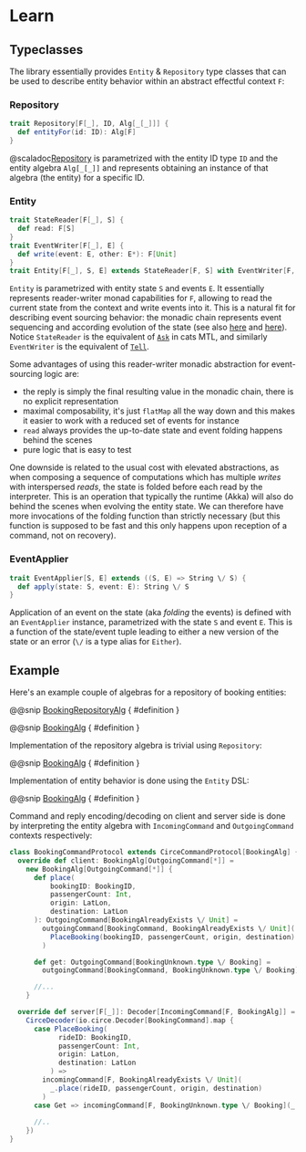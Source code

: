 # Learn

## Typeclasses
The library essentially provides `Entity` & `Repository` type classes that can be used to describe entity behavior within an abstract effectful context `F`:

### Repository

```scala
trait Repository[F[_], ID, Alg[_[_]]] {
  def entityFor(id: ID): Alg[F]
}
```

@scaladoc[Repository](endless.core.typeclass.entity.Repository) is parametrized with the entity ID type `ID` and the entity algebra `Alg[_[_]]` and represents obtaining an instance of that algebra (the entity) for a specific ID.

### Entity

```scala
trait StateReader[F[_], S] {
  def read: F[S]
}
trait EventWriter[F[_], E] {
  def write(event: E, other: E*): F[Unit]
}
trait Entity[F[_], S, E] extends StateReader[F, S] with EventWriter[F, E] with Monad[F]
```

`Entity` is parametrized with entity state `S` and events `E`. It essentially represents reader-writer monad capabilities for `F`, allowing to read the current state from the context and write events into it. This is a natural fit for describing event sourcing behavior: the monadic chain represents event sequencing and according evolution of the state (see also [here](https://pavkin.ru/aecor-part-2/) and [here](https://www.youtube.com/watch?v=kDkRRkkVlxQ)).
Notice `StateReader` is the equivalent of [`Ask`](https://typelevel.org/cats-mtl/mtl-classes/ask.html) in cats MTL, and similarly  `EventWriter` is the equivalent of [`Tell`](https://typelevel.org/cats-mtl/mtl-classes/tell.html).

Some advantages of using this reader-writer monadic abstraction for event-sourcing logic are:
- the reply is simply the final resulting value in the monadic chain, there is no explicit representation
- maximal composability, it's just `flatMap` all the way down and this makes it easier to work with a reduced set of events for instance
- `read` always provides the up-to-date state and event folding happens behind the scenes
- pure logic that is easy to test

One downside is related to the usual cost with elevated abstractions, as when composing a sequence of computations which has multiple *writes* with interspersed *reads*, the state is folded before each read by the interpreter. This is an operation that typically the runtime (Akka) will also do behind the scenes when evolving the entity state. We can therefore have more invocations of the folding function than strictly necessary (but this function is supposed to be fast and this only happens upon reception of a command, not on recovery).

### EventApplier
```scala
trait EventApplier[S, E] extends ((S, E) => String \/ S) {
  def apply(state: S, event: E): String \/ S
}
```
Application of an event on the state (aka *folding* the events) is defined with an `EventApplier` instance, parametrized with the state `S` and event `E`. This is a function of the state/event tuple leading to either a new version of the state or an error (`\/` is a type alias for `Either`).

## Example

Here's an example couple of algebras for a repository of booking entities:

@@snip [BookingRepositoryAlg](/example/src/main/scala/endless/example/algebra/BookingRepositoryAlg.scala) { #definition }

@@snip [BookingAlg](/example/src/main/scala/endless/example/algebra/BookingAlg.scala) { #definition }

Implementation of the repository algebra is trivial using `Repository`:

@@snip [BookingAlg](/example/src/main/scala/endless/example/logic/BookingRepository.scala) { #definition }

Implementation of entity behavior is done using the `Entity` DSL:

@@snip [BookingAlg](/example/src/main/scala/endless/example/logic/BookingEntity.scala) { #definition }

Command and reply encoding/decoding on client and server side is done by interpreting the entity algebra with `IncomingCommand` and `OutgoingCommand` contexts respectively:

```scala
class BookingCommandProtocol extends CirceCommandProtocol[BookingAlg] {
  override def client: BookingAlg[OutgoingCommand[*]] =
    new BookingAlg[OutgoingCommand[*]] {
      def place(
          bookingID: BookingID,
          passengerCount: Int,
          origin: LatLon,
          destination: LatLon
      ): OutgoingCommand[BookingAlreadyExists \/ Unit] =
        outgoingCommand[BookingCommand, BookingAlreadyExists \/ Unit](
          PlaceBooking(bookingID, passengerCount, origin, destination)
        )

      def get: OutgoingCommand[BookingUnknown.type \/ Booking] =
        outgoingCommand[BookingCommand, BookingUnknown.type \/ Booking](Get)

      //...
    }

  override def server[F[_]]: Decoder[IncomingCommand[F, BookingAlg]] =
    CirceDecoder(io.circe.Decoder[BookingCommand].map {
      case PlaceBooking(
            rideID: BookingID,
            passengerCount: Int,
            origin: LatLon,
            destination: LatLon
          ) =>
        incomingCommand[F, BookingAlreadyExists \/ Unit](
          _.place(rideID, passengerCount, origin, destination)
        )
      case Get => incomingCommand[F, BookingUnknown.type \/ Booking](_.get)
          
      //..
    })
}
```

